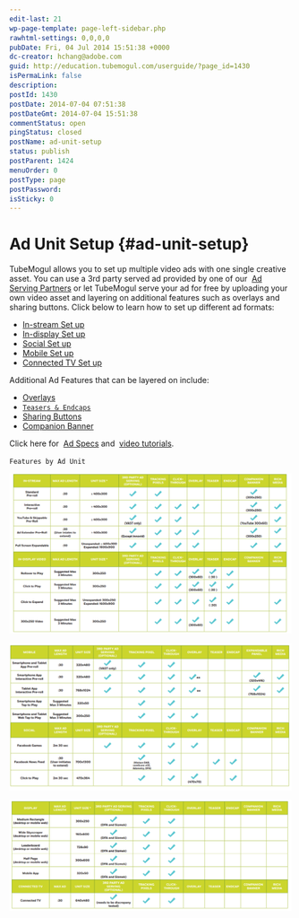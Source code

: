 ```yaml
---
edit-last: 21
wp-page-template: page-left-sidebar.php
rawhtml-settings: 0,0,0,0
pubDate: Fri, 04 Jul 2014 15:51:38 +0000
dc-creator: hchang@adobe.com
guid: http://education.tubemogul.com/userguide/?page_id=1430
isPermaLink: false
description: 
postId: 1430
postDate: 2014-07-04 07:51:38
postDateGmt: 2014-07-04 15:51:38
commentStatus: open
pingStatus: closed
postName: ad-unit-setup
status: publish
postParent: 1424
menuOrder: 0
postType: page
postPassword: 
isSticky: 0
---
```


# Ad Unit Setup {#ad-unit-setup}

TubeMogul allows you to set up multiple video ads with one single creative asset. You can use a 3rd party served ad provided by one of our&nbsp; [Ad Serving Partners](../../user-guide/planning/partners/inventory-partners.md)&nbsp;or let TubeMogul serve your ad for free by&nbsp;uploading your own video asset and layering on additional features such as overlays and sharing buttons.
Click below to learn how to set up different ad formats:

* [In-stream Set up](ad-unit-setup/in-stream-setup.md)
* [In-display Set up](ad-unit-setup/in-display-setup.md)
* [Social Set up](ad-unit-setup/social-setup.md)
* [Mobile Set up](ad-unit-setup/mobile-setup.md)
* [Connected TV Set up](ad-unit-setup/connected-tv-setup.md)

Additional Ad&nbsp;Features that can be layered on include:

* [Overlays](ad-unit-setup/overlay.md)
* [ `Teasers & Endcaps`](/user-guide/execution/ad-unit-setup/teasers-endcaps/)
* [Sharing Buttons](ad-unit-setup/sharing-buttons.md)
* [Companion Banner](ad-unit-setup/3rd-party-tracking-adserving/companion-banner.md)

Click here for&nbsp; [Ad Specs](../../user-guide/planning/ad-formats/ad-specs.md)&nbsp;and&nbsp; [video tutorials](https://education.tubemogul.com/videos/#campaign-execution-tutorials).

`Features by Ad Unit`

[ ![ad_specs_1](assets/ad-specs-1.png)](assets/ad-specs-1.png)

[ ![ad_specs_2](assets/ad-specs-2.png)](assets/ad-specs-2.png)

[ ![ad_specs_3](assets/ad-specs-3.png)](assets/ad-specs-3.png)

&nbsp;
&nbsp; 